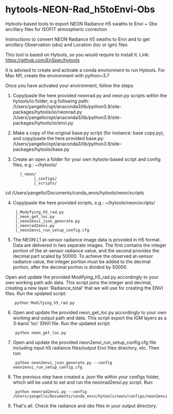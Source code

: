 # hytools-NEON-Rad_h5toEnvi-Obs
Hytools-based tools to export NEON Radiance H5 swaths to Envi + Obs ancillary files for ISOFIT atmospheric correction

Instructions to convert NEON Radiance h5 swaths to Envi and to get ancillary Observation (obs) and Location (loc or igm) files

This tool is based on Hytools, so you would require to install it. Link: https://github.com/EnSpec/hytools

It is advised to create and activate a conda environment to run Hytools. For Mac M1, create the environment with python=3.7 

Once you have activated your environment, follow the steps:

1. Copy/paste the here provided neonrad.py and neon.py scripts within the hytools/io folder, e.g following path:
          /Users/yangello/opt/anaconda3/lib/python3.9/site-packages/hytools/io/neonrad.py
          /Users/yangello/opt/anaconda3/lib/python3.9/site-packages/hytools/io/envi.py

2. Make a copy of the original base.py script (for instance: base copy.py), and copy/paste the here provided base.py:
          /Users/yangello/opt/anaconda3/lib/python3.9/site-packages/hytools/base.py

3. Create an open a folder for your own hytools-based script and config files, e.g.:
~/hytools/
          
          |_neon/
                |_configs/
                |_scripts/
               
cd /Users/yangello/Documents/conda_envs/hytools/neon/scripts

4. Copy/paste the here provided scripts, e.g.: ~/hytools/neon/scripts/

        |_Modyfying_h5_rad.py
        |_neon_get_loc.py
        |_neon2envi_json_generate.py
        |_neonrad2envi.py
        |_neon2envi_run_setup_config.cfg

5. The NEON L1 at-sensor radiance image data is provided in H5 format. Data are delivered in two separate images. The first contains the integer portion of the at-sensor radiance value, and the second provides the decimal part scaled by 50000. To achieve the observed at-sensor radiance value, the integer portion must be added to the decimal portion, after the decimal portion is divided by 50000. 

Open and update the provided Modifying_h5_rad.py accordingly to your own working path adn data. This script joins the integer and decimal, creating a new layer 'Radiance_total' that we will use for creating the ENVI files. Run the updated script:

        python Modifying_h5_rad.py
        
6. Open and update the provided neon_get_loc.py accordingly to your own working and output path and data. This script export the IGM layers as a 3-band 'loc' ENVI file. Run the updated script:

        python neon_get_loc.py

7. Open and update the provided neon2envi_run_setup_config.cfg file including input h5 radiance files/output Envi files directory, etc. Then run:

        python neon2envi_json_generate.py --config neon2envi_run_setup_config.cfg

8. The previous step have created a .json file within your configs folder, which will be used to set and run the neonrad2envi.py script. Run:

        python neonrad2envi.py --config /Users/yangello/Documents/conda_envs/hytools/neon/configs/neon2envi_config.json

9. That's all. Check the radiance and obs files in your output directory. 
